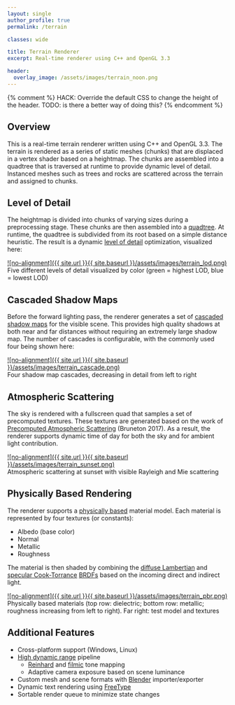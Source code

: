 ```yaml
---
layout: single
author_profile: true
permalink: /terrain

classes: wide

title: Terrain Renderer
excerpt: Real-time renderer using C++ and OpenGL 3.3

header:
  overlay_image: /assets/images/terrain_noon.png
---
```


{% comment %}
HACK: Override the default CSS to change the height of the header.
TODO: is there a better way of doing this?
{% endcomment %}
<style type="text/css">
.page__hero--overlay { height: 600px; }
</style>

<div class="no_margin_top">
<h2>Overview</h2>
</div>

This is a real-time terrain renderer written using C++ and OpenGL 3.3. The terrain is rendered as a series
of static meshes (chunks) that are displaced in a vertex shader based on a heightmap. The chunks are
assembled into a quadtree that is traversed at runtime to provide dynamic level of detail.
Instanced meshes such as trees and rocks are scattered across the terrain and assigned to chunks.

## Level of Detail

The heightmap is divided into chunks of varying sizes during a preprocessing stage. These chunks are
then assembled into a [quadtree](https://en.wikipedia.org/wiki/Quadtree). At runtime, the quadtree
is subdivided from its root based on a simple distance heuristic. The result is a dynamic
[level of detail](https://en.wikipedia.org/wiki/Level_of_detail) optimization, visualized here:

<a href="assets/images/terrain_lod.png">
![no-alignment]({{ site.url }}{{ site.baseurl }}/assets/images/terrain_lod.png)
</a>
<figcaption>Five different levels of detail visualized by color (green = highest LOD, blue = lowest LOD)</figcaption>

## Cascaded Shadow Maps

Before the forward lighting pass, the renderer generates a set of
[cascaded shadow maps](https://docs.microsoft.com/en-us/windows/desktop/dxtecharts/cascaded-shadow-maps)
for the visible scene. This provides high quality shadows at both near and far distances without
requiring an extremely large shadow map. The number of cascades is configurable, with the commonly
used four being shown here:

<a href="/assets/images/terrain_cascade.png">
![no-alignment]({{ site.url }}{{ site.baseurl }}/assets/images/terrain_cascade.png)
</a>
<figcaption>Four shadow map cascades, decreasing in detail from left to right</figcaption>

## Atmospheric Scattering

The sky is rendered with a fullscreen quad that samples a set of precomputed textures. These
textures are generated based on the work of
[Precomputed Atmospheric Scattering](https://ebruneton.github.io/precomputed_atmospheric_scattering)
(Bruneton 2017). As a result, the renderer supports dynamic time of day for both the sky and for
ambient light contribution.

<a href="/assets/images/terrain_sunset.png">
![no-alignment]({{ site.url }}{{ site.baseurl }}/assets/images/terrain_sunset.png)
</a>
<figcaption>Atmospheric scattering at sunset with visible Rayleigh and Mie scattering</figcaption>

## Physically Based Rendering

The renderer supports a [physically based](https://en.wikipedia.org/wiki/Physically_based_rendering)
material model. Each material is represented by four textures (or constants):
 * Albedo (base color)
 * Normal
 * Metallic
 * Roughness

The material is then shaded by combining the [diffuse Lambertian](https://en.wikipedia.org/wiki/Lambertian_reflectance)
and [specular Cook-Torrance](http://inst.cs.berkeley.edu/~cs294-13/fa09/lectures/cookpaper.pdf)
[BRDFs](https://en.wikipedia.org/wiki/Bidirectional_reflectance_distribution_function) based on the
incoming direct and indirect light.

<a href="/assets/images/terrain_pbr.png">
![no-alignment]({{ site.url }}{{ site.baseurl }}/assets/images/terrain_pbr.png)
</a>
<figcaption>Physically based materials (top row: dielectric; bottom row: metallic; roughness
increasing from left to right). Far right: test model and textures</figcaption>

## Additional Features
 * Cross-platform support (Windows, Linux)
 * [High dynamic range](https://en.wikipedia.org/wiki/High_dynamic_range) pipeline
    * [Reinhard](http://www.cmap.polytechnique.fr/~peyre/cours/x2005signal/hdr_photographic.pdf) and [filmic](http://filmicworlds.com/blog/filmic-tonemapping-operators) tone mapping
    * Adaptive camera exposure based on scene luminance
 * Custom mesh and scene formats with [Blender](https://www.blender.org) importer/exporter
 * Dynamic text rendering using [FreeType](https://www.freetype.org)
 * Sortable render queue to minimize state changes
